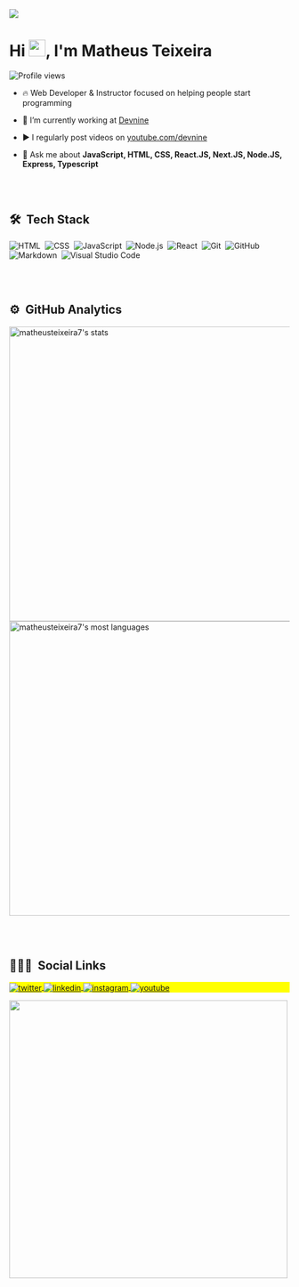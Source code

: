 <img align="top" src="https://i.ibb.co/Pc8wZNk/profile.jpg"/>
<h1 align="left">Hi <img src="https://raw.githubusercontent.com/kaueMarques/kaueMarques/master/hi.gif" width="30px">, I'm Matheus Teixeira</h1>
<p align="left"> <img src="https://komarev.com/ghpvc/?username=matheusteixeira7&color=yellow" alt="Profile views" /> </p>

- 🔥 Web Developer & Instructor focused on helping people start programming 

- 🔭 I’m currently working at [Devnine](https://devnine.tech)

- ▶️ I regularly post videos on [youtube.com/devnine](https://www.youtube.com/channel/UC0wlbMPR_YWGdh7GuQBPyYQ)

- 💬 Ask me about **JavaScript, HTML, CSS, React.JS, Next.JS, Node.JS, Express, Typescript**

<br><br>

## 🛠 &nbsp;Tech Stack

![HTML](https://img.shields.io/badge/-HTML-05122A?style=flat&logo=HTML5)&nbsp;
![CSS](https://img.shields.io/badge/-CSS-05122A?style=flat&logo=CSS3&logoColor=1572B6)&nbsp;
![JavaScript](https://img.shields.io/badge/-JavaScript-05122A?style=flat&logo=javascript)&nbsp;
![Node.js](https://img.shields.io/badge/-Node.js-05122A?style=flat&logo=node.js)&nbsp;
![React](https://img.shields.io/badge/-React-05122A?style=flat&logo=react)&nbsp;
![Git](https://img.shields.io/badge/-Git-05122A?style=flat&logo=git)&nbsp;
![GitHub](https://img.shields.io/badge/-GitHub-05122A?style=flat&logo=github)&nbsp;
![Markdown](https://img.shields.io/badge/-Markdown-05122A?style=flat&logo=markdown)&nbsp;
![Visual Studio Code](https://img.shields.io/badge/-Visual%20Studio%20Code-05122A?style=flat&logo=visual-studio-code&logoColor=007ACC)&nbsp;

<br><br>

## ⚙️ &nbsp;GitHub Analytics

<p align="left">
<img width="530em" src="https://github-readme-stats.vercel.app/api?username=matheusteixeira7&show_icons=true&theme=vision-friendly-dark" alt="matheusteixeira7's stats"/>
<img width="530em" src="https://github-readme-stats.vercel.app/api/top-langs/?username=matheusteixeira7&layout=compact&theme=vision-friendly-dark" alt="matheusteixeira7's most languages"/>
</p>

<br><br>

## 👨🏽‍🦲 &nbsp;Social Links

<p align="left" style="background:yellow">
<a href="https://twitter.com/matheusmtcode" target="_blank">
  <img align="center" src="https://img.shields.io/badge/-matheusteixeira7-05122A?style=flat&logo=twitter" alt="twitter"/>  
</a>
<a href="https://linkedin.com/in/matheusteixeirajs" target="_blank">
  <img align="center" src="https://img.shields.io/badge/-matheusteixeira7-05122A?style=flat&logo=linkedin" alt="linkedin"/>
</a>
<a href="https://instagram.com/matheusteixeira.js" target="_blank">
 <img align="center" src="https://img.shields.io/badge/-matheusteixeira.js-05122A?style=flat&logo=instagram" alt="instagram"/>
</a>
<a href="https://www.youtube.com/channel/UC0wlbMPR_YWGdh7GuQBPyYQ" target="_blank">
 <img align="center" src="https://img.shields.io/badge/-devnine-05122A?style=flat&logo=youtube" alt="youtube"/>
</a>
</p>

<img width="500em" src="https://github-readme-twitter-gazf.vercel.app/api?id=matheusmtcode&layout=wide&show_reply=off&show_retweet=off" />


<!--
**maykbrito/maykbrito** is a ✨ _special_ ✨ repository because its `README.md` (this file) appears on your GitHub profile.

Here are some ideas to get you started:

- 🔭 I’m currently working on ...
- 🌱 I’m currently learning ...
- 👯 I’m looking to collaborate on ...
- 🤔 I’m looking for help with ...
- 💬 Ask me about ...
- 📫 How to reach me: ...
- 😄 Pronouns: ...
- ⚡ Fun fact: ...
-->
